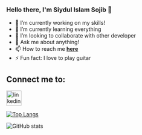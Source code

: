 ### Hello there, I'm Siydul Islam Sojib 👋

- 🔭 I’m currently working on my skills!
- 🌱 I’m currently learning everything
- 👯 I’m looking to collaborate with other developer
- 💬 Ask me about anything!
- 📫 How to reach me **[here](siydulislam333@gmail.com)**
- ⚡ Fun fact: I love to play guitar

## Connect me to:
[<img src='https://cdn.jsdelivr.net/npm/simple-icons@3.0.1/icons/linkedin.svg' alt='linkedin' height='40'>](https://www.linkedin.com/in/siydul-islam-187b88157/) 

[![Top Langs](https://github-readme-stats.vercel.app/api/top-langs/?username=Siydulislam)](https://github.com/anuraghazra/github-readme-stats)

![GitHub stats](https://github-readme-stats.vercel.app/api?username=Siydulislam&show_icons=true)  

